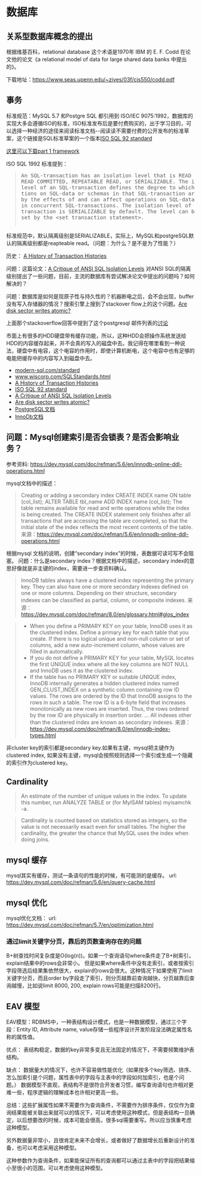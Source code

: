 # 数据库

## 关系型数据库概念的提出

根据维基百科，relational database 这个术语是1970年 IBM 的 E. F. Codd 在论文他的论文《a relational model of data for large shared data banks 中提出的》。

下载地址：https://www.seas.upenn.edu/~zives/03f/cis550/codd.pdf

## 事务

标准规范：MySQL 5.7 和Postgre SQL 都引用到 ISO/IEC 9075:1992，数据库的实现大多会遵循ISO的标准，ISO标准发布后是要付费购买的，出于学习目的，可以选择一种经济的途径来阅读标准文档--阅读读不需要付费的公开发布的标准草案，这个链接是SQL标准草案的一个版本<a href="http://www.contrib.andrew.cmu.edu/~shadow/sql/sql1992.txt">ISO SQL 92 standard</a></p>

[这里可以下载part 1 framework](http://standards.iso.org/ittf/PubliclyAvailableStandards/c053681_ISO_IEC_9075-1_2011.zip)

ISO SQL 1992 标准提到：
<blockquote>
    <pre>
An SQL-transaction has an isolation level that is READ UNCOMMITTED,
READ COMMITTED, REPEATABLE READ, or SERIALIZABLE. The isolation
level of an SQL-transaction defines the degree to which the opera-
tions on SQL-data or schemas in that SQL-transaction are affected
by the effects of and can affect operations on SQL-data or schemas
in concurrent SQL-transactions. The isolation level of a SQL-
transaction is SERIALIZABLE by default. The level can be explicitly
set by the &lt;set transaction statement&gt;.
    </pre>
</blockquote>
标准规范中，默认隔离级别是SERIALIZABLE，实际上，MySQL和postgreSQL默认的隔离级别都是reapteable read。（问题：为什么？是不是为了性能？）

历史： [A History of Transaction Histories](https://ristret.com/s/f643zk/history_transaction_histories")

问题：这篇论文：<a href="https://www.microsoft.com/en-us/research/wp-content/uploads/2016/02/tr-95-51.pdf">A Critique of ANSI SQL Isolation Levels</a> 对ANSI SQL的隔离级别提出了一些问题，目前，主流的数据库有尝试解决论文中提出的问题吗？如何解决的？

问题：数据库是如何是现原子性与持久性的？机器断电之后，会不会出现，buffer没有写入存储器的情况？搜索引擎上搜到了stackover flow上的这个问题。<a href="https://stackoverflow.com/questions/2009063/are-disk-sector-writes-atomic">Are disk sector writes atomic?</a>

上面那个stackoverflow回答中提到了这个postgresql 邮件列表的<a href="https://www.postgresql.org/message-id/flat/4AFD5517.8030207%40shopzeus.com#4AFD5517.8030207@shopzeus.com">讨论</a>

市面上有很多的HDD硬盘带有缓存功能，所以，这种HDD会把操作系统发送给HDD的内容缓存起来，并不会真的写入的磁盘中去。我记得在哪里看到一种说法，硬盘中有电容，这个电容的作用时，即使计算机断电，这个电容中也有足够的电能把缓存中的内容写入到磁盘中去。

<ul>
    <li><a href="https://modern-sql.com/standard">modern-sql.com/standard</a></li>
    <li><a href="https://www.wiscorp.com/SQLStandards.html">www.wiscorp.com/SQLStandards.html</a></li>
    <li><a href="https://ristret.com/s/f643zk/history_transaction_histories"> A History of Transaction Histories</a></li>
    <li><a href="http://www.contrib.andrew.cmu.edu/~shadow/sql/sql1992.txt">ISO SQL 92 standard</a></li>
    <li>
        <a href="https://www.microsoft.com/en-us/research/wp-content/uploads/2016/02/tr-95-51.pdf">
            A Critique of ANSI SQL Isolation Levels
        </a>
    </li>
    <li>
        <a href="https://stackoverflow.com/questions/2009063/are-disk-sector-writes-atomic">Are disk sector writes atomic?</a>
    </li>
    <li>
        <a href="https://www.postgresql.org/docs/current/static/transaction-iso.html">PostgreSQL文档</a>
    </li>
    <li>
        <a href="https://dev.mysql.com/doc/refman/5.7/en/innodb-transaction-isolation-levels.html">
            InnoDb文档
        </a>
    </li>
</ul>

## 问题：Mysql创建索引是否会锁表？是否会影响业务？
参考资料:
https://dev.mysql.com/doc/refman/5.6/en/innodb-online-ddl-operations.html

mysql文档中的描述：
> Creating or adding a secondary index
> CREATE INDEX name ON table (col_list);
> ALTER TABLE tbl_name ADD INDEX name (col_list);
> The table remains available for read and write operations while the index is being created. The CREATE INDEX statement only finishes after all transactions that are accessing the table are completed, so that the initial state of the index reflects the most recent contents of the table.
来源：https://dev.mysql.com/doc/refman/5.6/en/innodb-online-ddl-operations.html

根据mysql 文档的说明，创建“secondary index”的时候，表数据可读可写不会阻塞。
问题：什么是secondary index？根据文档中的描述，secondary index的意思好像就是非主键的index，需要进一步查资料确认。

> InnoDB tables always have a clustered index representing the primary key. They can also have one or more secondary indexes defined on one or more columns. Depending on their structure, secondary indexes can be classified as partial, column, or composite indexes.
来源： https://dev.mysql.com/doc/refman/8.0/en/glossary.html#glos_index

> * When you define a PRIMARY KEY on your table, InnoDB uses it as the clustered index. Define a primary key for each table that you create. If there is no logical unique and non-null column or set of columns, add a new auto-increment column, whose values are filled in automatically.
> * If you do not define a PRIMARY KEY for your table, MySQL locates the first UNIQUE index where all the key columns are NOT NULL and InnoDB uses it as the clustered index.
> * If the table has no PRIMARY KEY or suitable UNIQUE index, InnoDB internally generates a hidden clustered index named GEN_CLUST_INDEX on a synthetic column containing row ID values. The rows are ordered by the ID that InnoDB assigns to the rows in such a table. The row ID is a 6-byte field that increases monotonically as new rows are inserted. Thus, the rows ordered by the row ID are physically in insertion order.
...
> All indexes other than the clustered index are known as secondary indexes.
来源：https://dev.mysql.com/doc/refman/8.0/en/innodb-index-types.html

非cluster key的索引都是secondary key.如果有主键，mysql把主键作为clustered index, 如果没有主键，mysql会按照规则选择一个索引或生成一个隐藏的索引作为clustered key。

## Cardinality

> An estimate of the number of unique values in the index. To update this number, run ANALYZE TABLE or (for MyISAM tables) myisamchk -a.

> Cardinality is counted based on statistics stored as integers, so the value is not necessarily exact even for small tables. The higher the cardinality, the greater the chance that MySQL uses the index when doing joins.

## mysql 缓存
mysql其实有缓存，测试一条语句的性能的时候，有可能测的是缓存。
url: https://dev.mysql.com/doc/refman/5.6/en/query-cache.html

## mysql 优化

mysql优化文档： url: https://dev.mysql.com/doc/refman/5.7/en/optimization.html

### 通过limit关键字分页，靠后的页数查询存在的问题

B+树查找时间复杂度是O(log(n))。如果一个查询语句where条件走了B+树索引，explain结果中的rows会非常小。
但是如果where条件中没有走索引，或者按索引字段筛选后结果集依然很大，explain的rows会很大。这种情况下如果使用了limit关键字分页，而且order by字段走了索引，则分页越靠前查询越快，分页越靠后查询越慢，比如说limit 8000, 200, explain rows可能是扫描8200行。

## EAV 模型

EAV模型：RDBMS中，一种表结构设计模式，也是一种数据模型，通过三个字段：Entity ID, Attribute name, value存储一些程序设计开发阶段没法确定属性名称的属性值。

优点：
表结构稳定，数据的key非常多变且无法固定的情况下，不需要频繁维护表结构。

缺点：
数据量大的情况下，也许不容易做性能优化（如果按多个key筛选、排序、怎么加索引是个问题，属性表中的字段与主表中的字段如何加索引，也是个问题。）
数据模型不直观，表结构不是很符合开发者习惯，编写查询语句也许相对更难一些，程序逻辑的理解成本也许相对更高一些。

总结：这些扩展属性如果不需要作为查询条件，不需要作为排序条件，仅仅作为查询结果能被关联出来就可以的情况下，可以考虑使用这种模式，但是表结构一旦确定，以后想要改的时候，成本可能会很高，很多sql需要重写。所以应当慎重考虑这种模型。

另外数据量非常小，且很肯定未来不会增长，或者做好了数据增长后重新设计的准备，也可以考虑采用这种模型。

这种参数作为查询条件，如果能保证所有的查询都可以通过主表中的字段把结果缩小至很小的范围，可以考虑使用这种模型。

